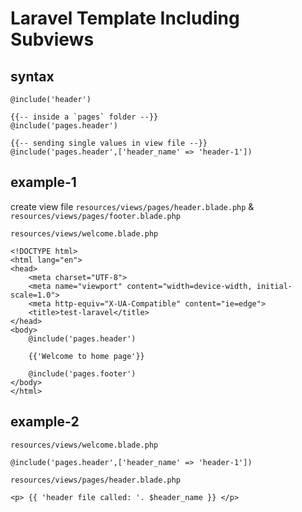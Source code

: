 # Laravel Template Including Subviews

## syntax
```
@include('header')

{{-- inside a `pages` folder --}}
@include('pages.header')

{{-- sending single values in view file --}}
@include('pages.header',['header_name' => 'header-1'])
```


## example-1
create view file `resources/views/pages/header.blade.php` & `resources/views/pages/footer.blade.php`

`resources/views/welcome.blade.php`
```
<!DOCTYPE html>
<html lang="en">
<head>
    <meta charset="UTF-8">
    <meta name="viewport" content="width=device-width, initial-scale=1.0">
    <meta http-equiv="X-UA-Compatible" content="ie=edge">
    <title>test-laravel</title>
</head>
<body>
    @include('pages.header')

    {{'Welcome to home page'}}

    @include('pages.footer')
</body>
</html>
```

## example-2
`resources/views/welcome.blade.php`
```
@include('pages.header',['header_name' => 'header-1'])
```

`resources/views/pages/header.blade.php`
```
<p> {{ 'header file called: '. $header_name }} </p>
```

